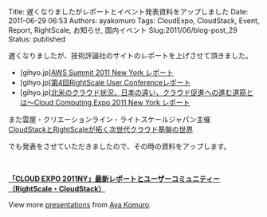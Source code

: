 Title: 遅くなりましたがレポートとイベント発表資料をアップしました
Date: 2011-06-29 06:53
Authors: ayakomuro
Tags:  CloudExpo, CloudStack, Event, Report, RightScale, お知らせ, 国内イベント
Slug:2011/06/blog-post_29
Status: published

遅くなりましたが、技術評論社のサイトのレポートを上げさせて頂きました。  


-   \[gihyo.jp\][AWS Summit 2011 New York
    レポート](http://gihyo.jp/news/report/2011/06/2001)
-   \[gihyo.jp\][第4回RightScale User
    Conferenceレポート](http://gihyo.jp/news/report/2011/06/1701)
-   \[gihyo.jp\][北米のクラウド状況，日本の違い，クラウド促進への進む道筋とは～Cloud
    Computing Expo 2011 New York
    レポート](http://gihyo.jp/news/report/2011/06/1601)

  
また雲屋・クリエーションライン・ライトスケールジャパン主催  
[CloudStackとRightScaleが拓く次世代クラウド基盤の世界](http://www.kumoya.co.jp/events/new-world-of-cloud-by-cloudcom-n-rightscale.html)  
  
でも発表をさせていただきましたので、その時の資料をアップします。  
  
   

**[「CLOUD EXPO
2011NY」最新レポートとユーザーコミュニティー（RightScale・CloudStack）](http://www.slideshare.net/popowa/cloud-expo-2011nyrightscalecloudstack "「CLOUD EXPO 2011NY」最新レポートとユーザーコミュニティー（RightScale・CloudStack）")**

View more [presentations](http://www.slideshare.net/) from [Aya
Komuro](http://www.slideshare.net/popowa).
